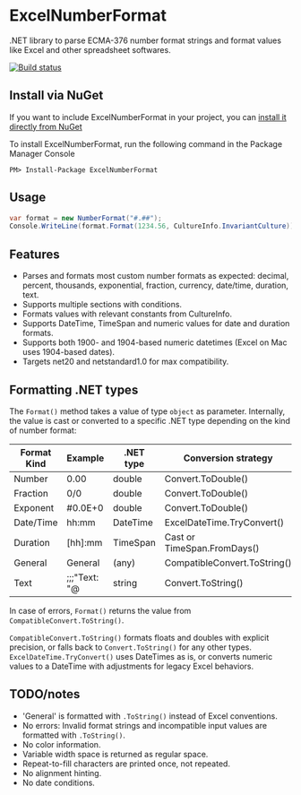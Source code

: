 ExcelNumberFormat
=================

.NET library to parse ECMA-376 number format strings and format values like Excel and other spreadsheet softwares.

[![Build status](https://ci.appveyor.com/api/projects/status/pg23vtba9wjr138f?svg=true)](https://ci.appveyor.com/project/andersnm/excelnumberformat)

## Install via NuGet

If you want to include ExcelNumberFormat in your project, you can [install it directly from NuGet](https://www.nuget.org/packages/ExcelNumberFormat)

To install ExcelNumberFormat, run the following command in the Package Manager Console

```
PM> Install-Package ExcelNumberFormat
```

## Usage

```C#
var format = new NumberFormat("#.##");
Console.WriteLine(format.Format(1234.56, CultureInfo.InvariantCulture));
```

## Features

- Parses and formats most custom number formats as expected: decimal, percent, thousands, exponential, fraction, currency, date/time, duration, text.
- Supports multiple sections with conditions.
- Formats values with relevant constants from CultureInfo.
- Supports DateTime, TimeSpan and numeric values for date and duration formats.
- Supports both 1900- and 1904-based numeric datetimes (Excel on Mac uses 1904-based dates).
- Targets net20 and netstandard1.0 for max compatibility.

## Formatting .NET types

The `Format()` method takes a value of type `object` as parameter. Internally, the value is cast or converted to a specific .NET type depending on the kind of number format:

Format Kind | Example | .NET type|Conversion strategy
-|-|-|-
Number   | 0.00      |double|Convert.ToDouble()
Fraction | 0/0       |double|Convert.ToDouble()
Exponent | \#0.0E+0  |double|Convert.ToDouble()
Date/Time| hh\:mm    |DateTime|ExcelDateTime.TryConvert()
Duration | \[hh\]\:mm|TimeSpan|Cast or TimeSpan.FromDays()
General  | General   |(any)|CompatibleConvert.ToString()
Text     | ;;;"Text: "@|string|Convert.ToString()

In case of errors, `Format()` returns the value from `CompatibleConvert.ToString()`.

`CompatibleConvert.ToString()` formats floats and doubles with explicit precision, or falls back to `Convert.ToString()` for any other types.
`ExcelDateTime.TryConvert()` uses DateTimes as is, or converts numeric values to a DateTime with adjustments for legacy Excel behaviors.

## TODO/notes

- 'General' is formatted with `.ToString()` instead of Excel conventions.
- No errors: Invalid format strings and incompatible input values are formatted with `.ToString()`.
- No color information.
- Variable width space is returned as regular space.
- Repeat-to-fill characters are printed once, not repeated.
- No alignment hinting.
- No date conditions.
